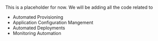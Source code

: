 This is a placeholder for now. We will be adding all the code related to 

 - Automated Provisioning
 - Application Configuration Mangement
 - Automated Deployments
 - Monitoring Automation 
